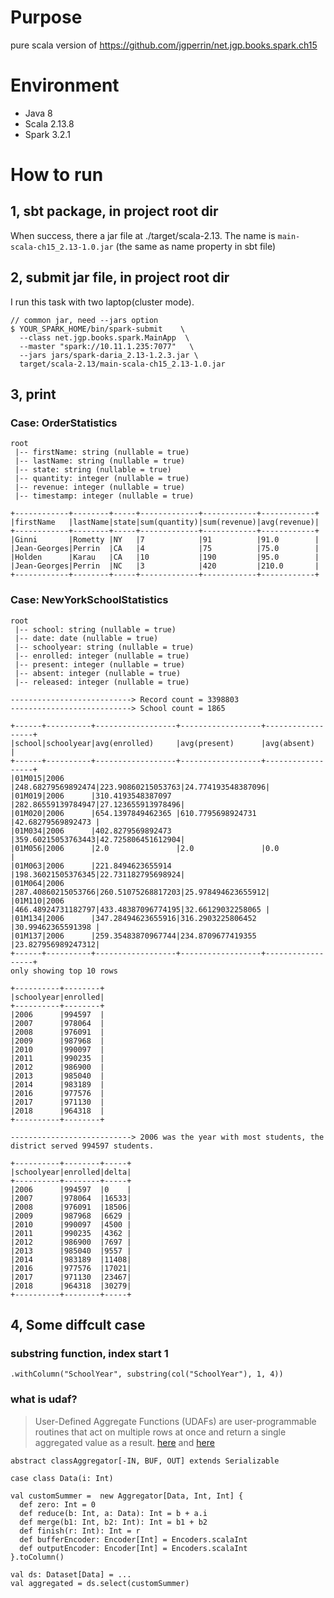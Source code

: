 # Purpose
pure scala version of https://github.com/jgperrin/net.jgp.books.spark.ch15

# Environment
- Java 8
- Scala 2.13.8
- Spark 3.2.1

# How to run
## 1, sbt package, in project root dir
When success, there a jar file at ./target/scala-2.13. The name is `main-scala-ch15_2.13-1.0.jar` (the same as name property in sbt file)


## 2, submit jar file, in project root dir
I run this task with two laptop(cluster mode).
```
// common jar, need --jars option
$ YOUR_SPARK_HOME/bin/spark-submit    \
  --class net.jgp.books.spark.MainApp  \
  --master "spark://10.11.1.235:7077"   \
  --jars jars/spark-daria_2.13-1.2.3.jar \
  target/scala-2.13/main-scala-ch15_2.13-1.0.jar
```

## 3, print

### Case: OrderStatistics
```
root
 |-- firstName: string (nullable = true)
 |-- lastName: string (nullable = true)
 |-- state: string (nullable = true)
 |-- quantity: integer (nullable = true)
 |-- revenue: integer (nullable = true)
 |-- timestamp: integer (nullable = true)

+------------+--------+-----+-------------+------------+------------+
|firstName   |lastName|state|sum(quantity)|sum(revenue)|avg(revenue)|
+------------+--------+-----+-------------+------------+------------+
|Ginni       |Rometty |NY   |7            |91          |91.0        |
|Jean-Georges|Perrin  |CA   |4            |75          |75.0        |
|Holden      |Karau   |CA   |10           |190         |95.0        |
|Jean-Georges|Perrin  |NC   |3            |420         |210.0       |
+------------+--------+-----+-------------+------------+------------+
```

### Case: NewYorkSchoolStatistics
```
root
 |-- school: string (nullable = true)
 |-- date: date (nullable = true)
 |-- schoolyear: string (nullable = true)
 |-- enrolled: integer (nullable = true)
 |-- present: integer (nullable = true)
 |-- absent: integer (nullable = true)
 |-- released: integer (nullable = true)

---------------------------> Record count = 3398803
---------------------------> School count = 1865

+------+----------+------------------+------------------+------------------+
|school|schoolyear|avg(enrolled)     |avg(present)      |avg(absent)       |
+------+----------+------------------+------------------+------------------+
|01M015|2006      |248.68279569892474|223.90860215053763|24.774193548387096|
|01M019|2006      |310.4193548387097 |282.86559139784947|27.123655913978496|
|01M020|2006      |654.1397849462365 |610.7795698924731 |42.68279569892473 |
|01M034|2006      |402.8279569892473 |359.60215053763443|42.725806451612904|
|01M056|2006      |2.0               |2.0               |0.0               |
|01M063|2006      |221.8494623655914 |198.36021505376345|22.731182795698924|
|01M064|2006      |287.40860215053766|260.51075268817203|25.978494623655912|
|01M110|2006      |466.48924731182797|433.48387096774195|32.66129032258065 |
|01M134|2006      |347.28494623655916|316.2903225806452 |30.99462365591398 |
|01M137|2006      |259.35483870967744|234.8709677419355 |23.827956989247312|
+------+----------+------------------+------------------+------------------+
only showing top 10 rows

+----------+--------+
|schoolyear|enrolled|
+----------+--------+
|2006      |994597  |
|2007      |978064  |
|2008      |976091  |
|2009      |987968  |
|2010      |990097  |
|2011      |990235  |
|2012      |986900  |
|2013      |985040  |
|2014      |983189  |
|2016      |977576  |
|2017      |971130  |
|2018      |964318  |
+----------+--------+

---------------------------> 2006 was the year with most students, the district served 994597 students.

+----------+--------+-----+
|schoolyear|enrolled|delta|
+----------+--------+-----+
|2006      |994597  |0    |
|2007      |978064  |16533|
|2008      |976091  |18506|
|2009      |987968  |6629 |
|2010      |990097  |4500 |
|2011      |990235  |4362 |
|2012      |986900  |7697 |
|2013      |985040  |9557 |
|2014      |983189  |11408|
|2016      |977576  |17021|
|2017      |971130  |23467|
|2018      |964318  |30279|
+----------+--------+-----+

```

## 4, Some diffcult case

### substring function, index start 1
```
.withColumn("SchoolYear", substring(col("SchoolYear"), 1, 4))
```

### what is udaf?
> User-Defined Aggregate Functions (UDAFs) are user-programmable routines that act on multiple rows at once and return a single aggregated value as a result. [here](https://spark.apache.org/docs/3.2.1/sql-ref-functions-udf-aggregate.html) and [here](https://spark.apache.org/docs/latest/api/scala/org/apache/spark/sql/expressions/Aggregator.html)
```
abstract classAggregator[-IN, BUF, OUT] extends Serializable

case class Data(i: Int)

val customSummer =  new Aggregator[Data, Int, Int] {
  def zero: Int = 0
  def reduce(b: Int, a: Data): Int = b + a.i
  def merge(b1: Int, b2: Int): Int = b1 + b2
  def finish(r: Int): Int = r
  def bufferEncoder: Encoder[Int] = Encoders.scalaInt
  def outputEncoder: Encoder[Int] = Encoders.scalaInt
}.toColumn()

val ds: Dataset[Data] = ...
val aggregated = ds.select(customSummer)
```
